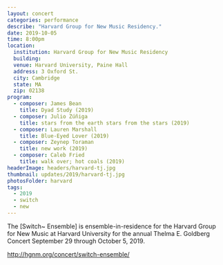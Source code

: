```yaml
---
layout: concert
categories: performance
describe: "Harvard Group for New Music Residency."
date: 2019-10-05
time: 8:00pm
location:
  institution: Harvard Group for New Music Residency
  building:
  venue: Harvard University, Paine Hall
  address: 3 Oxford St.
  city: Cambridge
  state: MA
  zip: 02138
program:
  - composer: James Bean
    title: Dyad Study (2019)
  - composer: Julio Zúñiga
    title: stars from the earth stars from the stars (2019)
  - composer: Lauren Marshall
    title: Blue-Eyed Lover (2019)
  - composer: Zeynep Toraman
    title: new work (2019)
  - composer: Caleb Fried
    title: walk over; hot coals (2019)
headerImage: headers/harvard-tj.jpg
thumbnail: updates/2019/harvard-tj.jpg
photosFolder: harvard
tags:
  - 2019
  - switch
  - new
---
```


The [Switch~ Ensemble] is ensemble-in-residence for the Harvard Group for New Music at Harvard University for the annual Thelma E. Goldberg Concert September 29 through October 5, 2019.

http://hgnm.org/concert/switch-ensemble/
